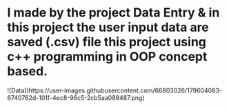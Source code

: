 <h1>I made by the project Data Entry & in this project the user input data are saved (.csv) file this project using c++ programming in OOP concept based.</h1>
![Data](https://user-images.githubusercontent.com/66803026/179604083-6740762d-101f-4ec8-96c5-2cb5aa089487.png)
